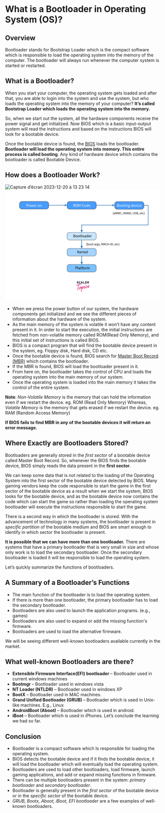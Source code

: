 # What is a Bootloader in Operating System (OS)?

## Overview

Bootloader  stands for Bootstrap Loader which is the compact software which is responsible to load the operating system into the memory of the computer. The bootloader will always run whenever the computer system is started or restarted.

## What is a Bootloader?

When you start your computer, the operating system gets loaded and after that, you are able to login into the system and use the system, but who loads the operating system into the memory of your computer?  **It’s called  Bootstrap Loader  which loads the operating system into the memory.**

So, when we start out the system, all the hardware components receive the power signal and get initialized. Now  BIOS  which is a basic input-output system will read the instructions and based on the instructions  BIOS  will look for a bootable device.

Once the bootable device is found, the  [BIOS](https://www.scaler.com/topics/operating-system/what-is-bios/)  loads the bootloader.  **Bootloader will load the operating system into memory. This entire process is called booting**. Any kind of hardware device which contains the bootloader is called  Bootable Device.

## How does a Bootloader Work?


<img width="610" alt="Capture d’écran 2023-12-20 à 13 23 14" src="https://github.com/maxime-42/kfs-1/schema/blob/main/mbr.png">


<img width="610" alt="Capture d’écran 2023-12-20 à 13 23 14" src="https://github.com/maxime-42/kfs-1/blob/main/what-is-bootloader-image1.webp">



-   When we press the power button of our system, the hardware components get initialized and we see the different pieces of information about the hardware of the system.
-   As the main memory of the system is volatile it won’t have any content present in it. In order to start the execution, the initial instructions are fetched from non-volatile memory called  ROM(Read Only Memory), and this initial set of instructions is called  BIOS.
-   BIOS  is a compact program that will find the bootable device present in the system, eg.  Floppy disk,  Hard disk,  CD  etc.
-   Once the bootable device is found, BIOS search for  [Master Boot Record (MBR)](https://www.scaler.com/topics/operating-system/what-is-bios/)  which contains the bootloader.
-   If the  MBR  is found,  BIOS  will load the bootloader present in it.
-   From here on, the bootloader takes the control of CPU and loads the operating system into the main memory of our system.
-   Once the operating system is loaded into the main memory it takes the control of the entire system.

**Note**:  _Non-Volatile Memory_  is the memory that can hold the information even if we restart the device. eg. ROM (Read Only Memory) Whereas,  _Volatile Memory_  is the memory that gets erased if we restart the device. eg. RAM (Random Access Memory)

**If BIOS fails to find  MBR  in any of the bootable devices it will return an error message.**

## Where Exactly are Bootloaders Stored?

Bootloaders are generally stored in the  _first sector_  of a bootable device called  Master Boot Record. So, whenever the  BIOS  finds the bootable device,  BIOS  simply reads the data present in the  **first sector**.

We can keep some data that is not related to the loading of the Operating System into the first sector of the bootable device detected by  BIOS. Many gaming vendors keep the code responsible to start the game in the first sector of the bootable device as a result when we start the system,  BIOS  looks for the bootable device, and as the bootable device now contains the code which can start the game so rather than loading the operating system bootloader will execute the instructions responsible to start the game.

There is a second way in which the bootloader is stored. With the advancement of technology in many systems, the bootloader is present in  _specific partition_  of the bootable medium and  BIOS  are smart enough to identify in which sector the bootloader is present.

**It is possible that we can have more than one bootloader.**  There are systems that have a primary bootloader that is very small in size and whose only work is to load the secondary bootloader. Once the secondary bootloader is loaded it will be responsible to load the operating system.

Let’s quickly summarize the functions of bootloaders.

## A Summary of a Bootloader’s Functions

-   The main function of the bootloader is to load the operating system.
-   If there is more than one bootloader, the primary bootloader has to load the secondary bootloader.
-   Bootloaders are also used to launch the application programs. (e.g., games)
-   Bootloaders are also used to expand or add the missing function's firmware.
-   Bootloaders are used to load the alternative firmware.

We will be seeing different well-known bootloaders available currently in the market.

## What well-known Bootloaders are there?

-   **Extensible Firmware Interface(EFI) bootloader**  – Bootloader used in current windows machines
-   **Bootmgr**  – Bootloader used in windows vista
-   **NT Loader (NTLDR)**  – Bootloader used in windows XP
-   **BootX**  – Bootloader used in MAC machines.
-   **Grand Unified Bootloader (GRUB)**  – Bootloader which is used in Unix-like machines. E.g., Linux
-   **AndroidBoot (Aboot)**  – Bootloader which is used in android.
-   **iBoot**  – Bootloader which is used in iPhones. Let’s conclude the learning we had so far.

## Conclusion

-   Bootloader is a compact software which Is responsible for loading the operating system.
-   BIOS  detects the bootable device and if it finds the bootable device, it will load the bootloader which will eventually load the operating system.
-   Bootloaders are used to load other bootloaders, load firmware, launch gaming applications, and add or expand missing functions in firmware.
-   There can be multiple bootloaders present in the system:  _primary bootloader_  and  _secondary bootloader_.
-   Bootloader is generally present in the  _first sector_  of the bootable device or in the  _specific sector_  of the bootable device.
-   _GRUB,  Bootx,  Aboot,  iBoot,  EFI bootloader_  are a few examples of well-known bootloaders.
